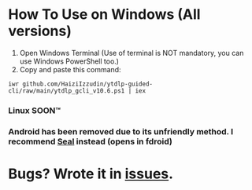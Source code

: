 # How To Use on Windows (All versions)
1. Open Windows Terminal (Use of terminal is NOT mandatory, you can use Windows PowerShell too.)
2. Copy and paste this command: 
```
iwr github.com/HaiziIzzudin/ytdlp-guided-cli/raw/main/ytdlp_gcli_v10.6.ps1 | iex
```

### Linux SOON™

### Android has been removed due to its unfriendly method. I recommend [Seal](https://f-droid.org/en/packages/com.junkfood.seal/) instead (opens in fdroid)

# Bugs? Wrote it in [issues](https://github.com/HaiziIzzudin/ytdlp-guided-cli/issues).
